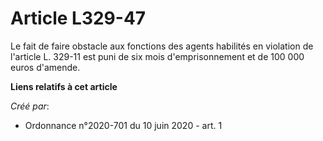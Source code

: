 # Article L329-47

Le fait de faire obstacle aux fonctions des agents habilités en violation de l'article L. 329-11 est puni de six mois
d'emprisonnement et de 100 000 euros d'amende.

**Liens relatifs à cet article**

_Créé par_:

  - Ordonnance n°2020-701 du 10 juin 2020 - art. 1
